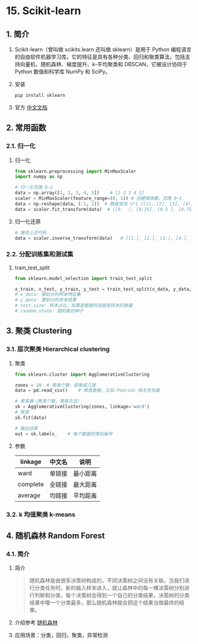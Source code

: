 # 15. Scikit-learn

## 1. 简介

1. Scikit-learn（曾叫做 scikits.learn 还叫做 sklearn）是用于 Python 编程语言的自由软件机器学习库。它的特征是具有各种分类、回归和聚类算法，包括支持向量机、随机森林、梯度提升、k-平均聚类和 DBSCAN，它被设计协同于 Python 数值和科学库 NumPy 和 SciPy。
2. 安装

    ```bash
    pip install sklearn
    ```

3. 官方 [中文文档](https://sklearn.apachecn.org/#/)

## 2. 常用函数

### 2.1. 归一化

1. 归一化

    ```python
    from sklearn.preprocessing import MinMaxScaler
    import numpy as np

    # 归一化范围 0~1
    data = np.array([1, 2, 3, 4, 5])    # [1 2 3 4 5]
    scaler = MinMaxScaler(feature_range=(0, 1)) # 创建缩放器，范围 0~1
    data = np.reshape(data, (-1, 1))  # 数据变成 n*1 [[1], [2], [3], [4], [5]]
    data = scaler.fit_transform(data)  # [[0.  ], [0.25], [0.5 ], [0.75], [1.  ]]
    ```

2. 归一化还原

    ```python
    # 接续上述代码
    data = scaler.inverse_transform(data)   # [[1.], [2.], [3.], [4.], [5.]]
    ```

### 2.2. 分配训练集和测试集

1. train_test_split

    ```python
    from sklearn.model_selection import train_test_split

    x_train, x_test, y_train, y_test = train_test_split(x_data, y_data, test_size=0.1, random_state=42)
    # x_data: 要划分的样本特征集
    # y_data: 要划分的样本结果
    # test_size: 样本占比，如果是整数的话就是样本的数量
    # random_state: 随机数的种子
    ```

## 3. 聚类 Clustering

### 3.1. 层次聚类 Hierarchical clustering

1. 聚类

    ```python
    from sklearn.cluster import AgglomerativeClustering

    zones = 10  # 聚类个数，即聚成几类
    data = pd.read_csv()    # 聚类数据，比如 Pearson 相关性系数
    
    # 聚类器（聚类个数，聚类方法）
    sk = AgglomerativeClustering(zones, linkage='ward')
    # 聚类
    sk.fit(data)

    # 输出结果
    out = sk.labels_    # 每个数据的类别编号
    ```

2. 参数

    | linkage  | 中文名 | 说明     |
    | -------- | ------ | -------- |
    | ward     | 单链接 | 最小距离 |
    | complete | 全链接 | 最大距离 |
    | average  | 均链接 | 平均距离 |

### 3.2. k 均值聚类 k-means

## 4. 随机森林 Random Forest

### 4.1. 简介

1. 简介

    > 随机森林是由很多决策树构成的，不同决策树之间没有关联。当我们进行分类任务时，新的输入样本进入，就让森林中的每一棵决策树分别进行判断和分类，每个决策树会得到一个自己的分类结果，决策树的分类结果中哪一个分类最多，那么随机森林就会把这个结果当做最终的结果。

2. 介绍参考 [随机森林](https://easyai.tech/ai-definition/random-forest/)
3. 应用场景：分类，回归，聚类，异常检测
